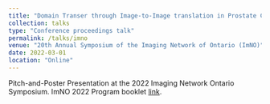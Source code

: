 ```yaml
---
title: "Domain Transer through Image-to-Image translation in Prostate Cancer Detection"
collection: talks
type: "Conference proceedings talk"
permalink: /talks/imno
venue: "20th Annual Symposium of the Imaging Network of Ontario (ImNO)"
date: 2022-03-01
location: "Online"
---
```


Pitch-and-Poster Presentation at the 2022 Imaging Network Ontario Symposium. ImNO 2022 Program booklet [link](https://imno.ca/sites/default/files/ImNO2022%20Program%20%28Tentative%29.pdf). 
